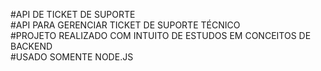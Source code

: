 #API DE TICKET DE SUPORTE<br>
#API PARA GERENCIAR TICKET DE SUPORTE TÉCNICO<br>
#PROJETO REALIZADO COM INTUITO DE ESTUDOS EM CONCEITOS DE BACKEND<br>
#USADO SOMENTE NODE.JS 

